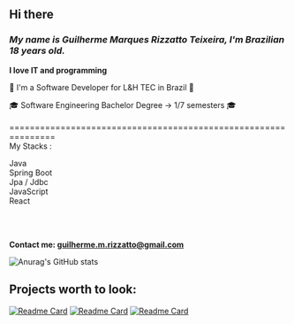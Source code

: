 ## Hi there

### ***My name is Guilherme Marques Rizzatto Teixeira, I'm Brazilian 18 years old.***<br>

**I love IT and programming**<br>

💼​ I'm a Software Developer for L&H TEC in Brazil 💼​ <br> 

🎓​ Software Engineering Bachelor Degree -> 1/7 semesters 🎓​ <br>
<br>
=============================================================== <br>
My Stacks : <br>

Java  <br>
Spring Boot  <br>
Jpa / Jdbc  <br>
JavaScript  <br>
React  <br>

<br>
<br>

**Contact me: guilherme.m.rizzatto@gmail.com**



![Anurag's GitHub stats](https://github-readme-stats.vercel.app/api?username=guilhermeRizzatto&theme=transparent&show_icons=true&border_radius=0&hide_title=true&line_height=30&text_bold=false&hide_border=true&icon_color=2F81F7&text_color=4078c0&ring_color=2F81F7)

## **Projects worth to look:**

[![Readme Card](https://github-readme-stats.vercel.app/api/pin/?username=guilhermeRizzatto&repo=SpringBoot-Jpa-Gym&theme=transparent&border_radius=0&hide_border=true&icon_color=2F81F7&text_color=4078c0&title_color=4078c0)](https://github.com/guilhermeRizzatto/SpringBoot-Jpa-Gym)
[![Readme Card](https://github-readme-stats.vercel.app/api/pin/?username=guilhermeRizzatto&repo=Sudoku-Java&theme=transparent&border_radius=0&hide_border=true&icon_color=2F81F7&text_color=4078c0&title_color=4078c0)](https://github.com/guilhermeRizzatto/Sudoku-Java)
[![Readme Card](https://github-readme-stats.vercel.app/api/pin/?username=guilhermeRizzatto&repo=Gym-React&theme=transparent&border_radius=0&hide_border=true&icon_color=2F81F7&text_color=4078c0&title_color=4078c0)](https://github.com/guilhermeRizzatto/Gym-React)

